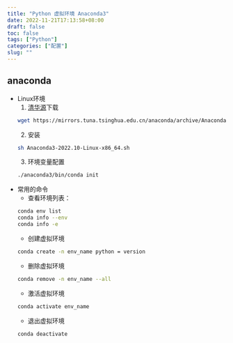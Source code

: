 ```yaml
---
title: "Python 虚拟环境 Anaconda3"
date: 2022-11-21T17:13:58+08:00
draft: false
toc: false
tags: ["Python"] 
categories: ["配置"] 
slug: ""
---
```


## anaconda
- Linux环境
   1. [清华源](https://mirrors.tuna.tsinghua.edu.cn/anaconda/archive)下载
   ``` bash
   wget https://mirrors.tuna.tsinghua.edu.cn/anaconda/archive/Anaconda3-2022.10-Linux-x86_64.sh
   ```
   2. 安装
   ``` bash
   sh Anaconda3-2022.10-Linux-x86_64.sh
   ``` 
   3. 环境变量配置
   ``` bash
   ./anaconda3/bin/conda init 
   ```
- 常用的命令
   * 查看环境列表：
   ``` bash
   conda env list
   conda info --env 
   conda info -e
   ```
   * 创建虚拟环境
   ``` bash
   conda create -n env_name python = version
   ```
   * 删除虚拟环境
   ``` bash
   conda remove -n env_name --all
   ```
   * 激活虚拟环境
   ``` bash
   conda activate env_name
   ```
   * 退出虚拟环境
   ``` bash
   conda deactivate
   ```